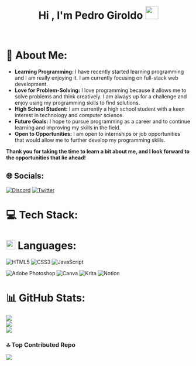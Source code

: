 
<h1 align="center"><b>Hi , I'm Pedro Giroldo </b><img src="https://media.giphy.com/media/hvRJCLFzcasrR4ia7z/giphy.gif" width="35"></h1>



<br>
    
# 💫 About Me:
- <b>Learning Programming:</b> I have recently started learning programming and I am really enjoying it. I am currently focusing on full-stack web development.
- <b>Love for Problem-Solving:</b> I love programming because it allows me to solve problems and think creatively. I am always up for a challenge and enjoy using my programming skills to find solutions.
- <b>High School Student:</b> I am currently a high school student with a keen interest in technology and computer science.
- <b>Future Goals:</b> I hope to pursue programming as a career and to continue learning and improving my skills in the field.
- <b>Open to Opportunities:</b> I am open to internships or job opportunities that would allow me to further develop my programming skills.
 
 <b>Thank you for taking the time to learn a bit about me, and I look forward to the opportunities that lie ahead!</b>


## 🌐 Socials:
[![Discord](https://img.shields.io/badge/Discord-%237289DA.svg?logo=discord&logoColor=white)](https://discord.gg/giroldo#7743) [![Twitter](https://img.shields.io/badge/Twitter-%231DA1F2.svg?logo=Twitter&logoColor=white)](https://twitter.com/pedrogiroldo) 

# 💻 Tech Stack:

# <img src="https://media2.giphy.com/media/QssGEmpkyEOhBCb7e1/giphy.gif?cid=ecf05e47a0n3gi1bfqntqmob8g9aid1oyj2wr3ds3mg700bl&rid=giphy.gif" width ="25"> Languages:
![HTML5](https://img.shields.io/badge/html5-%23E34F26.svg?style=for-the-badge&logo=html5&logoColor=white) ![CSS3](https://img.shields.io/badge/css3-%231572B6.svg?style=for-the-badge&logo=css3&logoColor=white) ![JavaScript](https://img.shields.io/badge/javascript-%23323330.svg?style=for-the-badge&logo=javascript&logoColor=%23F7DF1E)


![Adobe Photoshop](https://img.shields.io/badge/adobephotoshop-%2331A8FF.svg?style=for-the-badge&logo=adobephotoshop&logoColor=white) ![Canva](https://img.shields.io/badge/Canva-%2300C4CC.svg?style=for-the-badge&logo=Canva&logoColor=white) ![Krita](https://img.shields.io/badge/Krita-203759?style=for-the-badge&logo=krita&logoColor=EEF37B) ![Notion](https://img.shields.io/badge/Notion-%23000000.svg?style=for-the-badge&logo=notion&logoColor=white)
# 📊 GitHub Stats:
![](https://github-readme-stats.vercel.app/api?username=pedrogiroldo&theme=dark&hide_border=false&include_all_commits=true&count_private=true)<br/>
![](https://github-readme-streak-stats.herokuapp.com/?user=pedrogiroldo&theme=dark&hide_border=false)<br/>
![](https://github-readme-stats.vercel.app/api/top-langs/?username=pedrogiroldo&theme=dark&hide_border=false&include_all_commits=true&count_private=true&layout=compact)

### 🔝 Top Contributed Repo
![](https://github-contributor-stats.vercel.app/api?username=pedrogiroldo&limit=5&theme=dark&combine_all_yearly_contributions=true)

<!-- Proudly created with GPRM ( https://gprm.itsvg.in ) -->
